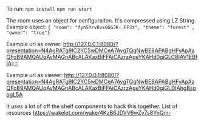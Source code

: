 To run:
`npm install`
`npm run start`

The room uses an object for configuraiton. It's compressed using LZ String. 
Example object:
`{ "room": "fynSYrvDvx0GGJK-_FPJz", "theme": "forest" , "owner": "true"}`

Example url as owner:
http://127.0.0.1:8080/?presentation=N4AgRATg9lC2YC5wDMCeA7AygTQgNwBE8APABgHFyApAaQFoB9AMQAUqAvMAGnABcALAKaxBiFFAiCAzrzAgeYKAHd0giGLC8IAV1EBfIA== 

Example url as viewer:
http://127.0.0.1:8080/?presentation=N4AgRATg9lC2YC5wDMCeA7AygTQgNwBE8APABgHFyApAaQFoB9AMQAUqAvMAGnABcALAKaxBiFFAiCAzrzAgeYKAHd0giGLDIAhgBspogL5A

It uses a lot of off the shelf components to hack this together.
List of resources
https://wakelet.com/wake/4KzB6JDVV6wZv7s8YnQm-
